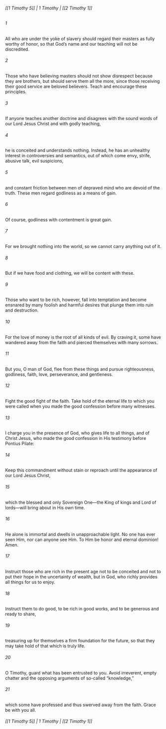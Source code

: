 ###### [[1 Timothy 5]] | 1 Timothy | [[2 Timothy 1]]

###### 1
All who are under the yoke of slavery should regard their masters as fully worthy of honor, so that God’s name and our teaching will not be discredited.
###### 2
Those who have believing masters should not show disrespect because they are brothers, but should serve them all the more, since those receiving their good service are beloved believers. Teach and encourage these principles.
###### 3
If anyone teaches another doctrine and disagrees with the sound words of our Lord Jesus Christ and with godly teaching,
###### 4
he is conceited and understands nothing. Instead, he has an unhealthy interest in controversies and semantics, out of which come envy, strife, abusive talk, evil suspicions,
###### 5
and constant friction between men of depraved mind who are devoid of the truth. These men regard godliness as a means of gain.
###### 6
Of course, godliness with contentment is great gain.
###### 7
For we brought nothing into the world, so we cannot carry anything out of it.
###### 8
But if we have food and clothing, we will be content with these.
###### 9
Those who want to be rich, however, fall into temptation and become ensnared by many foolish and harmful desires that plunge them into ruin and destruction.
###### 10
For the love of money is the root of all kinds of evil. By craving it, some have wandered away from the faith and pierced themselves with many sorrows.
###### 11
But you, O man of God, flee from these things and pursue righteousness, godliness, faith, love, perseverance, and gentleness.
###### 12
Fight the good fight of the faith. Take hold of the eternal life to which you were called when you made the good confession before many witnesses.
###### 13
I charge you in the presence of God, who gives life to all things, and of Christ Jesus, who made the good confession in His testimony before Pontius Pilate:
###### 14
Keep this commandment without stain or reproach until the appearance of our Lord Jesus Christ,
###### 15
which the blessed and only Sovereign One—the King of kings and Lord of lords—will bring about in His own time.
###### 16
He alone is immortal and dwells in unapproachable light. No one has ever seen Him, nor can anyone see Him. To Him be honor and eternal dominion! Amen.
###### 17
Instruct those who are rich in the present age not to be conceited and not to put their hope in the uncertainty of wealth, but in God, who richly provides all things for us to enjoy.
###### 18
Instruct them to do good, to be rich in good works, and to be generous and ready to share,
###### 19
treasuring up for themselves a firm foundation for the future, so that they may take hold of that which is truly life.
###### 20
O Timothy, guard what has been entrusted to you. Avoid irreverent, empty chatter and the opposing arguments of so-called “knowledge,”
###### 21
which some have professed and thus swerved away from the faith. Grace be with you all.

###### [[1 Timothy 5]] | 1 Timothy | [[2 Timothy 1]]

